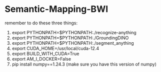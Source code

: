 # Semantic-Mapping-BWI

remember to do these three things:
1) export PYTHONPATH=$PYTHONPATH:./recognize-anything
2) export PYTHONPATH=$PYTHONPATH:./GroundingDINO
3) export PYTHONPATH=$PYTHONPATH:./segment_anything
4) export CUDA_HOME=/usr/local/cuda-12.4
5) export BUILD_WITH_CUDA=True
6) export AM_I_DOCKER=False
7) pip install numpy==1.24.3 (make sure you have this version of numpy)
